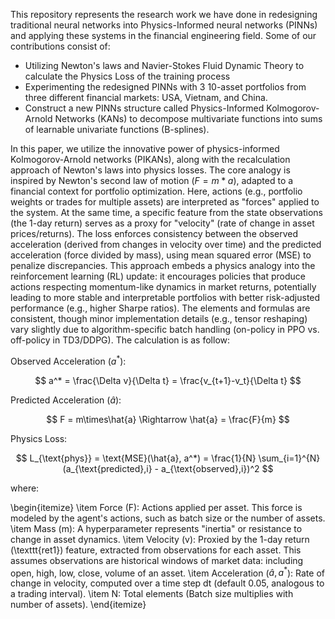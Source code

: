 This repository represents the research work we have done in redesigning traditional neural networks into Physics-Informed neural networks (PINNs) and applying these systems in the financial engineering field. Some of our contributions consist of:

- Utilizing Newton's laws and Navier-Stokes Fluid Dynamic Theory to calculate the Physics Loss of the training process
- Experimenting the redesigned PINNs with 3 10-asset portfolios from three different financial markets: USA, Vietnam, and China.
- Construct a new PINNs structure called Physics-Informed Kolmogorov-Arnold Networks (KANs) to decompose multivariate functions into sums of learnable univariate functions (B-splines).

In this paper, we utilize the innovative power of physics-informed Kolmogorov-Arnold networks (PIKANs), along with the recalculation approach of Newton's laws into physics losses. The core analogy is inspired by Newton's second law of motion ($F = m * a$), adapted to a financial context for portfolio optimization. Here, actions (e.g., portfolio weights or trades for multiple assets) are interpreted as "forces" applied to the system. At the same time, a specific feature from the state observations (the 1-day return) serves as a proxy for "velocity" (rate of change in asset prices/returns). The loss enforces consistency between the observed acceleration (derived from changes in velocity over time) and the predicted acceleration (force divided by mass), using mean squared error (MSE) to penalize discrepancies.
This approach embeds a physics analogy into the reinforcement learning (RL) update: it encourages policies that produce actions respecting momentum-like dynamics in market returns, potentially leading to more stable and interpretable portfolios with better risk-adjusted performance (e.g., higher Sharpe ratios). The elements and formulas are consistent, though minor implementation details (e.g., tensor reshaping) vary slightly due to algorithm-specific batch handling (on-policy in PPO vs. off-policy in TD3/DDPG). The calculation is as follow:

Observed Acceleration ($a^*$):

$$
a^* = \frac{\Delta v}{\Delta t} = \frac{v_{t+1}-v_t}{\Delta t}
$$

Predicted Acceleration ($\hat{a}$):

$$
F = m\times\hat{a} \Rightarrow \hat{a} = \frac{F}{m}
$$

Physics Loss:

$$
L_{\text{phys}} = \text{MSE}(\hat{a}, a^*) = \frac{1}{N} \sum_{i=1}^{N} (a_{\text{predicted},i} - a_{\text{observed},i})^2
$$

where:

\begin{itemize}
    \item Force (F): Actions applied per asset. This force is modeled by the agent's actions, such as batch size or the number of assets.
    \item Mass (m): A hyperparameter represents "inertia" or resistance to change in asset dynamics.
    \item Velocity (v): Proxied by the 1-day return (\texttt{ret1}) feature, extracted from observations for each asset. This assumes observations are historical windows of market data: including open, high, low, close, volume of an asset.
    \item Acceleration ($\hat{a},a^*$): Rate of change in velocity, computed over a time step dt (default 0.05, analogous to a trading interval).
    \item N: Total elements (Batch size multiplies with number of assets).
\end{itemize}
